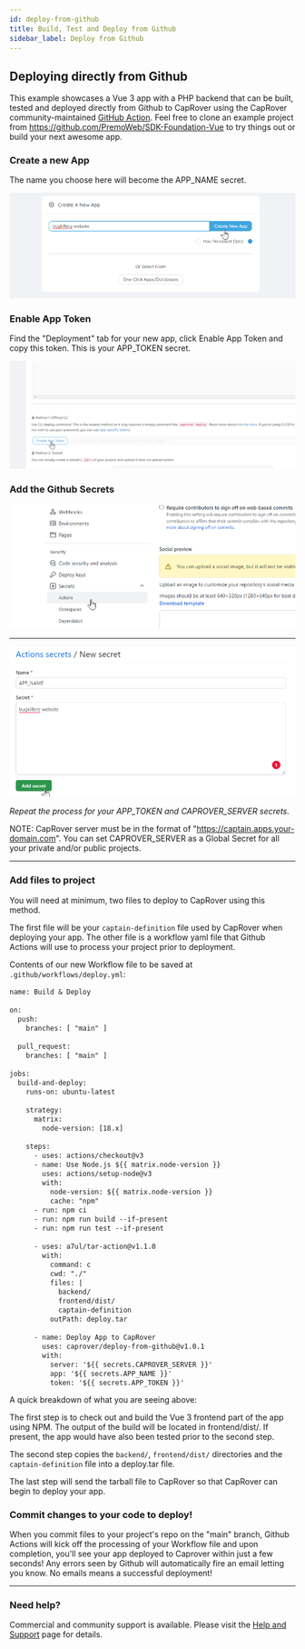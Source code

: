 ```yaml
---
id: deploy-from-github
title: Build, Test and Deploy from Github
sidebar_label: Deploy from Github
---
```


## Deploying directly from Github

This example showcases a Vue 3 app with a PHP backend that can be built, tested and deployed directly from Github to CapRover using the CapRover community-maintained [GitHub Action](https://github.com/caprover/deploy-from-github). Feel free to clone an example project from https://github.com/PremoWeb/SDK-Foundation-Vue to try things out or build your next awesome app.

### Create a new App
The name you choose here will become the APP_NAME secret.

![Create a new app](/img/docs/deploy-from-github/create-a-new-app.png "Create a new app")

### Enable App Token
Find the "Deployment" tab for your new app, click Enable App Token and copy this token. This is your APP_TOKEN secret.

![Create a new app](/img/docs/deploy-from-github/enable-app-token.png "Enable App Token")

### Add the Github Secrets

![Add the Github Secrets](/img/docs/deploy-from-github/create-github-secrets.png "Add your Github Secrets")

<hr />

![Creating a secret](/img/docs/deploy-from-github/adding-a-secret.png "Creating a secret")

_Repeat the process for your APP_TOKEN and CAPROVER_SERVER secrets._

NOTE: CapRover server must be in the format of "https://captain.apps.your-domain.com". You can set CAPROVER_SERVER as a Global Secret for all your private and/or public projects.

<hr />

### Add files to project

You will need at minimum, two files to deploy to CapRover using this method.

The first file will be your `captain-definition` file used by CapRover when deploying your app. The other file is a workflow yaml file that Github Actions will use to process your project prior to deployment.

Contents of our new Workflow file to be saved at `.github/workflows/deploy.yml`:

```
name: Build & Deploy

on:
  push:
    branches: [ "main" ]

  pull_request:
    branches: [ "main" ]

jobs:
  build-and-deploy:
    runs-on: ubuntu-latest

    strategy:
      matrix:
        node-version: [18.x]

    steps:
      - uses: actions/checkout@v3
      - name: Use Node.js ${{ matrix.node-version }}
        uses: actions/setup-node@v3
        with:
          node-version: ${{ matrix.node-version }}
          cache: "npm"
      - run: npm ci
      - run: npm run build --if-present
      - run: npm run test --if-present

      - uses: a7ul/tar-action@v1.1.0
        with:
          command: c
          cwd: "./"
          files: |
            backend/
            frontend/dist/
            captain-definition
          outPath: deploy.tar
  
      - name: Deploy App to CapRover
        uses: caprover/deploy-from-github@v1.0.1
        with:
          server: '${{ secrets.CAPROVER_SERVER }}'
          app: '${{ secrets.APP_NAME }}'
          token: '${{ secrets.APP_TOKEN }}'
```
A quick breakdown of what you are seeing above:

The first step is to check out and build the Vue 3 frontend part of the app using NPM. The output of the build will be located in frontend/dist/. If present, the app would have also been tested prior to the second step.

The second step copies the `backend/`, `frontend/dist/` directories and the `captain-definition` file into a deploy.tar file.

The last step will send the tarball file to CapRover so that CapRover can begin to deploy your app.

### Commit changes to your code to deploy!

When you commit files to your project's repo on the "main" branch, Github Actions will kick off the processing of your Workflow file and upon completion, you'll see your app deployed to Caprover within just a few seconds! Any errors seen by Github will automatically fire an email letting you know. No emails means a successful deployment!

<hr />

### Need help?
Commercial and community support is available. Please visit the [Help and Support](/docs/support.html "Help and Support") page for details.